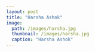 ```yaml
---
layout: post
title: "Harsha Ashok"
image:
  path: /images/harsha.jpg
  thumbnail: /images/harsha.jpg
  caption: "Harsha Ashok"
---
```

